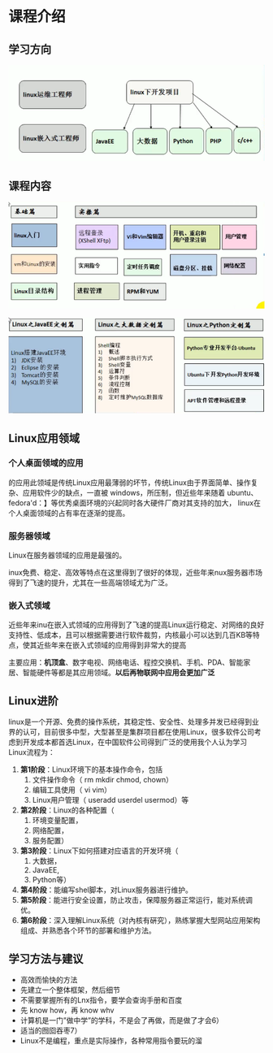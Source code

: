 # 课程介绍

## 学习方向

![image-20210504122303448](asserts/image-20210504122303448.png)

## 课程内容

![image-20210504122331857](asserts/image-20210504122331857.png)

![image-20210504122354347](asserts/image-20210504122354347.png)

## Linux应用领域

### 个人桌面领域的应用

的应用此领域是传统Linux应用最薄弱的坏节，传统Linux由于界面简单、操作复杂、应用软件少的缺点，一直被 windows，所压制，但近些年来随着 ubuntu、 fedora'd：】等优秀桌面环境的兴起同时各大硬件厂商对其支持的加大， linux在个人桌面领域的占有率在逐渐的提高。

### 服务器领域

Linux在服务器领域的应用是最强的。

inux免费、稳定、高效等特点在这里得到了很好的体现，近些年来nux服务器市场得到了飞速的提升，尤其在一些高端领域尤为广泛。

### 嵌入式领域

近些年来inu在嵌入式领域的应用得到了飞速的提高Linux运行稳定、对网络的良好支持性、低成本，且可以根据需要进行软件裁剪，内核最小可以达到几百KB等特点，使其近些年来在嵌入式领域的应用得到非常大的提高

主要应用：**机顶盒**、数字电视、网络电话、程控交换机、手机、PDA、智能家居、智能硬件等都是其应用领域。**以后再物联网中应用会更加广泛**

## Linux进阶

linux是一个开源、免费的操作系统，其稳定性、安全性、处理多并发已经得到业界的认可，目前很多中型，大型甚至是集群项目都在使用Linux，很多软件公司考虑到开发成本都首选Linux，在中国软件公司得到广泛的使用我个人认为学习Linux流程为：

1. **第1阶段**：Linux环境下的基本操作命令，包括
   1. 文件操作命令（ rm mkdir chmod, chown）
   2. 编辑工具使用（ vi vim）
   3. Linux用户管理（ useradd userdel usermod）等
2. **第2阶段**：Linux的各种配置（
   1. 环境变量配置，
   2. 网络配置，
   3. 服务配置）
3. **第3阶段**：Linux下如何搭建对应语言的开发环境（
   1. 大数据， 
   2. JavaEE, 
   3. Python等）
4. **第4阶段**：能编写shel脚本，对Linux服务器进行维护。
5. **第5阶段**：能进行安全设置，防止攻击，保障服务器正常运行，能对系统调优。
6. **第6阶段**：深入理解Linux系统（对內核有硏究），熟练掌握大型网站应用架构组成、并熟悉各个环节的部署和维护方法。

## 学习方法与建议

- 高效而愉快的方法
- 先建立一个整体框架，然后细节
- 不需要掌握所有的Lnx指令，要学会查询手册和百度
- 先 know how，再 know whv
- 计算机是一门”做中学”的学科，不是会了再做，而是做了才会6）
- 适当的囫囵吞枣7） 
- Linux不是编程，重点是实际操作，各种常用指令要玩的溜





